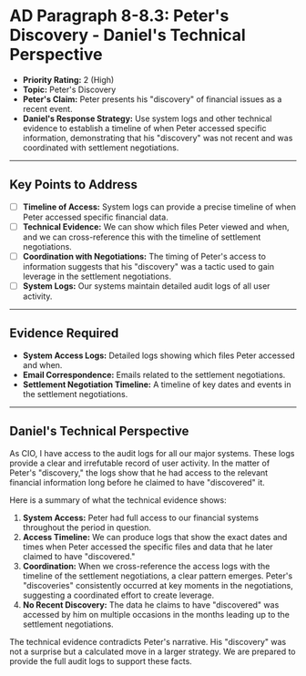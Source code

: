 # AD Paragraph 8-8.3: Peter's Discovery - Daniel's Technical Perspective

- **Priority Rating:** 2 (High)
- **Topic:** Peter's Discovery
- **Peter's Claim:** Peter presents his "discovery" of financial issues as a recent event.
- **Daniel's Response Strategy:** Use system logs and other technical evidence to establish a timeline of when Peter accessed specific information, demonstrating that his "discovery" was not recent and was coordinated with settlement negotiations.

---

## Key Points to Address

- [ ] **Timeline of Access:** System logs can provide a precise timeline of when Peter accessed specific financial data.
- [ ] **Technical Evidence:** We can show which files Peter viewed and when, and we can cross-reference this with the timeline of settlement negotiations.
- [ ] **Coordination with Negotiations:** The timing of Peter's access to information suggests that his "discovery" was a tactic used to gain leverage in the settlement negotiations.
- [ ] **System Logs:** Our systems maintain detailed audit logs of all user activity.

---

## Evidence Required

- **System Access Logs:** Detailed logs showing which files Peter accessed and when.
- **Email Correspondence:** Emails related to the settlement negotiations.
- **Settlement Negotiation Timeline:** A timeline of key dates and events in the settlement negotiations.

---

## Daniel's Technical Perspective

As CIO, I have access to the audit logs for all our major systems. These logs provide a clear and irrefutable record of user activity. In the matter of Peter's "discovery," the logs show that he had access to the relevant financial information long before he claimed to have "discovered" it.

Here is a summary of what the technical evidence shows:

1.  **System Access:** Peter had full access to our financial systems throughout the period in question.
2.  **Access Timeline:** We can produce logs that show the exact dates and times when Peter accessed the specific files and data that he later claimed to have "discovered."
3.  **Coordination:** When we cross-reference the access logs with the timeline of the settlement negotiations, a clear pattern emerges. Peter's "discoveries" consistently occurred at key moments in the negotiations, suggesting a coordinated effort to create leverage.
4.  **No Recent Discovery:** The data he claims to have "discovered" was accessed by him on multiple occasions in the months leading up to the settlement negotiations.

The technical evidence contradicts Peter's narrative. His "discovery" was not a surprise but a calculated move in a larger strategy. We are prepared to provide the full audit logs to support these facts.
